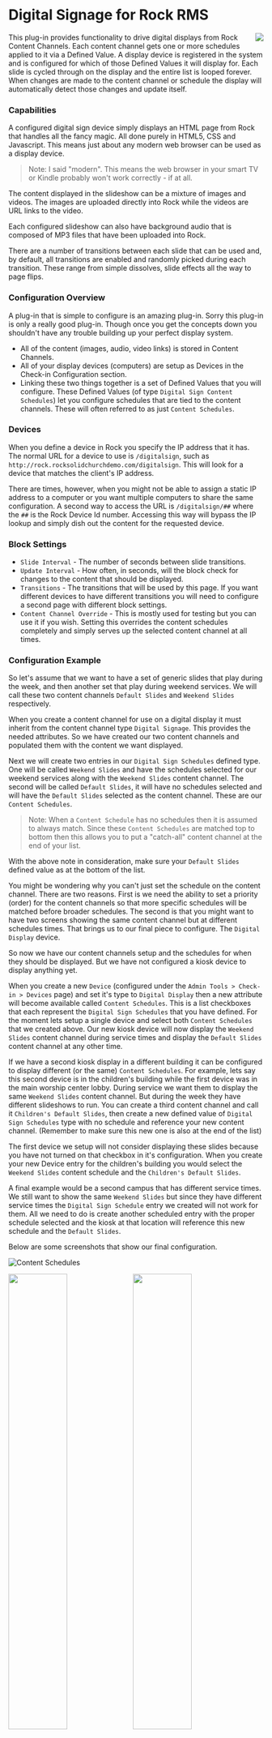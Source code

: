 ﻿# Digital Signage for Rock RMS

<img src="Documentation/sample.gif" align="right" />

This plug-in provides functionality to drive digital displays from Rock
Content Channels. Each content channel gets one or more schedules applied
to it via a Defined Value. A display device is registered in the system
and is configured for which of those Defined Values it will display for. Each
slide is cycled through on the display and the entire list is looped forever.
When changes are made to the content channel or schedule the display will
automatically detect those changes and update itself.

### Capabilities

A configured digital sign device simply displays an HTML page from Rock that
handles all the fancy magic. All done purely in HTML5, CSS and Javascript.
This means just about any modern web browser can be used as a display device.

> Note: I said "modern". This means the web browser in your smart TV or
> Kindle probably won't work correctly - if at all.

The content displayed in the slideshow can be a mixture of images and videos.
The images are uploaded directly into Rock while the videos are URL links to
the video.

Each configured slideshow can also have background audio that is composed of
MP3 files that have been uploaded into Rock.

There are a number of transitions between each slide that can be used and,
by default, all transitions are enabled and randomly picked during each
transition. These range from simple dissolves, slide effects all the way
to page flips.

### Configuration Overview

A plug-in that is simple to configure is an amazing plug-in. Sorry this
plug-in is only a really good plug-in. Though once you get the concepts down
you shouldn't have any trouble building up your perfect display system.

* All of the content (images, audio, video links) is stored in Content
Channels.
* All of your display devices (computers) are setup as Devices in the
Check-in Configuration section.
* Linking these two things together is a set of Defined
Values that you will configure. These Defined Values (of type `Digital Sign
Content Schedules`) let you configure schedules that are tied to the content
channels. These will often referred to as just `Content Schedules`.

### Devices

When you define a device in Rock you specify the IP address that it has.
The normal URL for a device to use is `/digitalsign`, such as
`http://rock.rocksolidchurchdemo.com/digitalsign`. This will look for a device
that matches the client's IP address.

There are times, however, when you might not be able to assign a static IP
address to a computer or you want multiple computers to share the same
configuration. A second way to access the URL is `/digitalsign/##` where the
`##` is the Rock Device Id number. Accessing this way will bypass the IP
lookup and simply dish out the content for the requested device.

### Block Settings

* `Slide Interval` - The number of seconds between slide transitions.
* `Update Interval` - How often, in seconds, will the block check for changes
to the content that should be displayed.
* `Transitions` - The transitions that will be used by this page. If you
want different devices to have different transitions you will need to
configure a second page with different block settings.
* `Content Channel Override` - This is mostly used for testing but you can
use it if you wish. Setting this overrides the content schedules completely
and simply serves up the selected content channel at all times.

### Configuration Example

So let's assume that we want to have a set of generic slides that play
during the week, and then another set that play during weekend services. We
will call these two content channels `Default Slides` and `Weekend Slides`
respectively.

When you create a content channel for use on a digital display it must
inherit from the content channel type `Digital Signage`. This provides the
needed attributes. So we have created our two content channels and populated
them with the content we want displayed.

Next we will create two entries in our `Digital Sign Schedules` defined type.
One will be called `Weekend Slides` and have the schedules selected for our
weekend services along with the `Weekend Slides` content channel. The second
will be called `Default Slides`, it will have no schedules selected and will
have the `Default Slides` selected as the content channel. These are our
`Content Schedules`.

> Note: When a `Content Schedule` has no schedules then it is assumed to
> always match. Since these `Content Schedules` are matched top to bottom
> then this allows you to put a "catch-all" content channel at the end of
> your list.

With the above note in consideration, make sure your `Default Slides` defined
value as at the bottom of the list.

You might be wondering why you can't just set the schedule on the content
channel. There are two reasons. First is we need the ability to set a priority
(order) for the content channels so that more specific schedules will be
matched before broader schedules. The second is that you might want to have
two screens showing the same content channel but at different schedules times.
That brings us to our final piece to configure. The `Digital Display` device.

So now we have our content channels setup and the schedules for when they
should be displayed. But we have not configured a kiosk device to display
anything yet.

When you create a new `Device` (configured under the
`Admin Tools > Check-in > Devices` page) and set it's type to `Digital Display`
then a new attribute will become available called `Content Schedules`. This
is a list checkboxes that each represent the `Digital Sign Schedules` that
you have defined. For the moment lets setup a single device and select both
`Content Schedules` that we created above. Our new kiosk device will now
display the `Weekend Slides` content channel during service times and display
the `Default Slides` content channel at any other time.

If we have a second kiosk display in a different building it can be configured
to display different (or the same) `Content Schedules`. For example, lets say
this second device is in the children's building while the first device was
in the main worship center lobby. During service we want them to display the
same `Weekend Slides` content channel. But during the week they have different
slideshows to run. You can create a third content channel and call it
`Children's Default Slides`, then create a new defined value of `Digital
Sign Schedules` type with no schedule and reference your new content channel.
(Remember to make sure this new one is also at the end of the list)

The first device we setup will not consider displaying these slides because
you have not turned on that checkbox in it's configuration. When you create
your new Device entry for the children's building you would select the
`Weekend Slides` content schedule and the `Children's Default Slides`.

A final example would be a second campus that has different service times.
We still want to show the same `Weekend Slides` but since they have
different service times the `Digital Sign Schedule` entry we created will
not work for them. All we need to do is create another scheduled entry with
the proper schedule selected and the kiosk at that location will reference
this new schedule and the `Default Slides`.

Below are some screenshots that show our final configuration.

![Content Schedules](Documentation/content-schedules.png)

<img src="Documentation/device-main-lobby.png" width="48%" /> <img src="Documentation/device-childrens-lobby.png" width="48%" />

<img src="Documentation/device-second-campus-lobby.png" width="48%" align="center" />

### Supported Media Types

#### Images

Any image file will be automatically scaled to the resolution of the browser
window. Smaller images will be scaled up and larger images will be scaled
down. So you if you have displays running at different resolutions you can
upload images at the highest supported resolution and they will be scaled
properly.

You can also mix aspect ratios (some displays at 4:3 and some at 16:9). Any
image will be resized to fit the entire image on screen with black bars
added as needed.

Pretty much any image file type can be used. But you should limit yourself
to standard web formats such as PNG or JPG.

#### Video

If you want to throw in some videos for people to watch (audio is played too)
then put the link to the video in the `Video URL` attribute of the
content channel item. When setting up a video slide you should leave the
`Image` attribute blank.

Since we don't know the actual length of the video we are using the public
Javascript APIs from the respective video providers to receive events when
the video finishes playing. This can cause hangups if 1) something just goes
terribly wrong during playback and the video stops or 2) a network
interrupt causes the video to stutter enough that the browser gives up
trying to play it but doesn't trigger the "video ended" event.

##### Supported video providers

* Vimeo
* Youtube

#### Audio

You can add background audio to your slideshow. The only supported file type
is MP3. Upload your MP3 the same way you would for building an image slide
except instead of uploading a PNG to the `Slide` attribute upload your MP3
file instead. You obviously won't get a preview image but it will work.

When the slideshow starts any MP3 files will be compiled into a playlist and
played one after another and loop when the playlist ends. If there a video
slide comes up then the audio will fade out and then fade back in once the
video has finished.

### Supported Clients

This plug-in has been tested with the following browsers:

* Chrome 59.0.3071.115 for Windows
* Edge 40.15063.0.0
* Firefox 54.0.1 for Windows
* Firefox 49.0.2 for Mac
* Internet Explorer 11.483.15063.0 <sup>1</sup>
* [Porteus-Kiosk](http://porteus-kiosk.org/) 4.4.0 with Firefox

Other versions of browsers and clients will probably work too. These are
just the ones that we have explicitly tested.

And seriously. What is with these web browser version numbers. Could they
get any longer?

**Known Issues**

1 - Internet Explorer does not work handle the 3D transitions properly.

### Unsupported Clients

The following clients are known to not work.

* iOS (iPhone and iPad). Audio does not work, video does not auto-play,
transitions do not work.